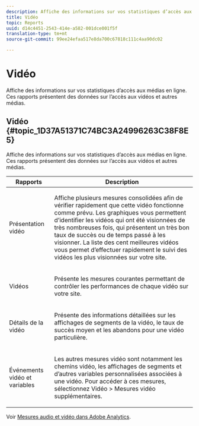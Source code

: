 ```yaml
---
description: Affiche des informations sur vos statistiques d’accès aux médias en ligne. Ces rapports présentent des données sur l’accès aux vidéos et autres médias.
title: Vidéo
topic: Reports
uuid: d14c4451-2543-414e-a582-001dce001f5f
translation-type: tm+mt
source-git-commit: 99ee24efaa517e8da700c67818c111c4aa90dc02

---
```



# Vidéo

Affiche des informations sur vos statistiques d’accès aux médias en ligne. Ces rapports présentent des données sur l’accès aux vidéos et autres médias.

## Vidéo {#topic_1D37A51371C74BC3A24996263C38F8E5}

Affiche des informations sur vos statistiques d’accès aux médias en ligne. Ces rapports présentent des données sur l’accès aux vidéos et autres médias.

<table id="table_A032C55365C34F808764965ADF62F81F"> 
 <thead> 
  <tr> 
   <th colname="col1" class="entry"> Rapports </th> 
   <th colname="col2" class="entry"> Description </th> 
  </tr> 
 </thead>
 <tbody> 
  <tr> 
   <td colname="col1"> Présentation vidéo </td> 
   <td colname="col2"> <p> Affiche plusieurs mesures consolidées afin de vérifier rapidement que cette vidéo fonctionne comme prévu. Les graphiques vous permettent d’identifier les vidéos qui ont été visionnées de très nombreuses fois, qui présentent un très bon taux de succès ou de temps passé à les visionner. La liste des cent meilleures vidéos vous permet d’effectuer rapidement le suivi des vidéos les plus visionnées sur votre site. </p> </td> 
  </tr> 
  <tr> 
   <td colname="col1"> Vidéos </td> 
   <td colname="col2"> <p> Présente les mesures courantes permettant de contrôler les performances de chaque vidéo sur votre site. </p> </td> 
  </tr> 
  <tr> 
   <td colname="col1"> Détails de la vidéo </td> 
   <td colname="col2"> <p> Présente des informations détaillées sur les affichages de segments de la vidéo, le taux de succès moyen et les abandons pour une vidéo particulière. </p> </td> 
  </tr> 
  <tr> 
   <td colname="col1"> Événements vidéo et variables </td> 
   <td colname="col2"> <p> Les autres mesures vidéo sont notamment les chemins vidéo, les affichages de segments et d’autres variables personnalisées associées à une vidéo. Pour accéder à ces mesures, sélectionnez <span class="uicontrol">Vidéo</span> &gt; <span class="uicontrol">Mesures vidéo supplémentaires</span>. </p> </td> 
  </tr> 
 </tbody> 
</table>

Voir [Mesures audio et vidéo dans Adobe Analytics](https://marketing.adobe.com/resources/help/fr_FR/sc/appmeasurement/hbvideo/).
